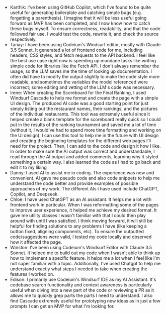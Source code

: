 - Karthik: I've been using GitHub Copilot, which I've found to be quite useful for generating boilerplate and catching simple bugs (e.g. forgetting a parenthesis). I imagine that it will be less useful going forward as MVP has been completed, and I now know how to catch these bugs myself. To ensure correctness, readability, and that the code followed fair use, I would test the code, rewrite it, and check the source respectively.
- Tanay: I have been using Codeium's Windsurf editor, mostly with Claude 3.5 Sonnet. It generated a lot of frontend code for me, including headers, CSS styles, and fetch requests to the API backend. I feel like the best use case right now is speeding up mundane tasks like writing simple code for libraries like the Fetch API. I don't always remember the usage, so the LLM saves me the time of looking up documentation. I often did have to modify the output slightly to make the code style more readable, and sometimes the variables the model referenced were incorrect; some editing and vetting of the LLM's code was necessary.
- Irene: When creating the Scoreboard for the Final Ranking, I used Windsurf Cascade to help me format and create the page with a simple UI design. The produced AI code was a good starting point for just simply listing out the restaurant names, their rankings, and the pictures of the individual restaurants. This tool was extremely useful since it helped create a blank template for the scoreboard really quick so I could put in the results of the ranking tournament and saved me a lot of time (without it, I would’ve had to spend more time formatting and working on the UI design). I can use this tool to help me in the future with UI design and creating the beginning templates for the different web pages I’ll need for the project. Then, I can add to the code and design it how I like. In order to make sure the AI output was correct and understandable, I read through the AI output and added comments, learning why it styled something a certain way. I also learned the code as I had to go back and edit it to my liking
- Danny: I used AI to assist me in coding. The experience was new and convenient. AI gave me pseudo code and also code snippets to help me understand the code better and provide examples of possible approaches of my work. The different AIs i have used include ChatGPT, Copilot, and Deepseek.
- Chloe: I have used ChatGPT as an AI assistant. It helps me a lot with frontend work in particular. When I was reformatting some of the pages to improve user experience, it helped me achieve my desired format. It gave me utility classes I wasn't familiar with that I could then play around with until I was satisfied. I think moving forward, it will still be helpful for finding solutions to any problems I have (like keeping a button fixed, aligning components, etc). To ensure the outputted code/suggestions were valid, I tested my code locally and observed how it affected the page.
- Winston: I've been using Codeium's Windsurf Editor with Claude 3.5 Sonnet. It helped me to build out my code when I wasn't able to think up how to implement a specific feature. It helps me a lot when I feel like I'm not super familiar with a topic. Additionally, I've used Chatgpt to help me understand exactly what steps I needed to take when creating the features I worked on.
- Edison: I primarily use Codeium's Windsurf IDE as my AI Assistant. It's codebase search functionality and context awareness is particularly useful when diving into a new part of the code or reviewing a PR as it allows me to quickly grep parts the parts I need to understand. I also find Cascade extremely useful for prototyping new ideas as in just a few prompts I can get an MVP for what I'm looking for.